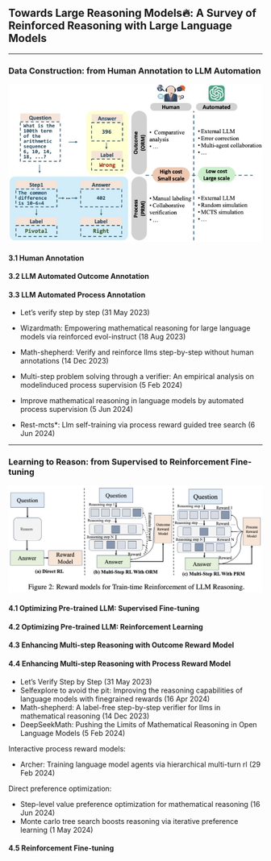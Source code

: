 ## Towards Large Reasoning Models:fire:: A Survey of Reinforced Reasoning with Large Language Models





---

### Data Construction: from Human Annotation to LLM Automation

![data_construction](assets/data_construction.jpg)

#### 3.1 Human Annotation

#### 3.2 LLM Automated Outcome Annotation

#### 3.3 LLM Automated Process Annotation

- Let’s verify step by step (31 May 2023)

- Wizardmath: Empowering mathematical reasoning for large language models via reinforced evol-instruct (18 Aug 2023)

- Math-shepherd: Verify and reinforce llms step-by-step without human annotations (14 Dec 2023)

- Multi-step problem solving through a verifier: An empirical analysis on modelinduced process supervision (5 Feb 2024)

- Improve mathematical reasoning in language models by automated process supervision (5 Jun 2024)

- Rest-mcts*: Llm self-training via process reward guided tree search (6 Jun 2024)


---

### Learning to Reason: from Supervised to Reinforcement Fine-tuning

![data_construction](assets/reward_model.png)

#### 4.1 Optimizing Pre-trained LLM: Supervised Fine-tuning

#### 4.2 Optimizing Pre-trained LLM: Reinforcement Learning

#### 4.3 Enhancing Multi-step Reasoning with Outcome Reward Model

#### 4.4 Enhancing Multi-step Reasoning with Process Reward Model

- Let’s Verify Step by Step (31 May 2023)
- Selfexplore to avoid the pit: Improving the reasoning capabilities of language models with finegrained rewards (16 Apr 2024)
- Math-shepherd: A label-free step-by-step verifier for llms in mathematical reasoning (14 Dec 2023)
- DeepSeekMath: Pushing the Limits of Mathematical Reasoning in Open Language Models (5 Feb 2024)

Interactive process reward models:
- Archer: Training language model agents via hierarchical multi-turn rl (29 Feb 2024)

Direct preference optimization:
- Step-level value preference optimization for mathematical reasoning (16 Jun 2024)
- Monte carlo tree search boosts reasoning via iterative preference learning (1 May 2024)


#### 4.5 Reinforcement Fine-tuning


